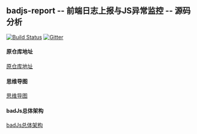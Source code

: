 badjs-report -- 前端日志上报与JS异常监控 -- 源码分析
---

[![Build Status](https://travis-ci.org/BetterJS/badjs-report.svg?branch=master)](https://travis-ci.org/BetterJS/badjs-report)
[![Gitter](https://badges.gitter.im/Join%20Chat.svg)](https://gitter.im/BetterJS?utm_source=share-link&utm_medium=link&utm_campaign=share-link)

#### 原仓库地址
[原仓库地址](https://github.com/BetterJS/badjs-report)

#### 思维导图
[思维导图](https://github.com/woow-wu7/7-badjs-report-analysis/tree/main/src/images/badjs.png)

#### badJs总体架构
[badJs总体架构](https://github.com/BetterJS/doc)
